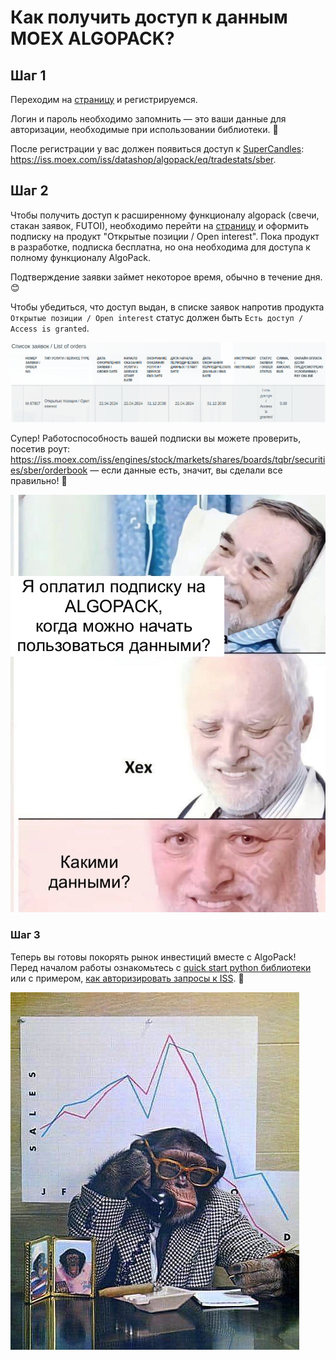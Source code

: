 
# Как получить доступ к данным MOEX ALGOPACK?

## Шаг 1
Переходим на [страницу](https://passport.moex.com) и регистрируемся.

Логин и пароль необходимо запомнить — это ваши данные для авторизации, необходимые при использовании библиотеки. 🧐

После регистрации у вас должен появиться доступ к [SuperCandles](https://moexalgo.github.io/modules/supercandles/): https://iss.moex.com/iss/datashop/algopack/eq/tradestats/sber.

## Шаг 2
Чтобы получить доступ к расширенному функционалу algopack (свечи, стакан заявок, FUTOI), необходимо перейти на [страницу](https://www.moex.com/ru/analyticalproducts?futoi) и оформить подписку на продукт "Открытые позиции / Open interest". Пока продукт в разработке, подписка бесплатна, но она необходима для доступа к полному функционалу AlgoPack.

Подтверждение заявки займет некоторое время, обычно в течение дня. 😊 

Чтобы убедиться, что доступ выдан, в списке заявок напротив продукта ```Открытые позиции / Open interest``` статус должен быть ```Есть доступ / Access is granted```.

![](img_1.png)

Супер! Работоспособность вашей подписки вы можете проверить, посетив роут: https://iss.moex.com/iss/engines/stock/markets/shares/boards/tqbr/securities/sber/orderbook — если данные есть, значит, вы сделали все правильно! 🎉

![](img.png)
### Шаг 3
Теперь вы готовы покорять рынок инвестиций вместе с AlgoPack! Перед началом работы ознакомьтесь с [quick start python библиотеки](https://github.com/moexalgo/moexalgo/blob/main/samples/quick_start.ipynb) или с примером, [как авторизировать запросы к ISS](https://github.com/moexalgo/moexalgo/blob/main/samples/auth.ipynb). 🚀

![](img_2.png)